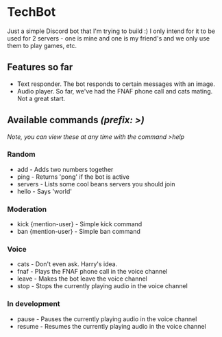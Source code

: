 # TechBot

Just a simple Discord bot that I'm trying to build :)
I only intend for it to be used for 2 servers - one is mine and one is my friend's and we only use them  to play games, etc.

## Features so far
* Text responder. The bot responds to certain messages with an image.
* Audio player. So far, we've had the FNAF phone call and cats mating. Not a great start.

## Available commands *(prefix: >)*
*Note, you can view these at any time with the command >help*

### Random
* add - Adds two numbers together
* ping - Returns 'pong' if the bot is active
* servers - Lists some cool beans servers you should join
* hello - Says 'world'

### Moderation
* kick {mention-user} - Simple kick command
* ban {mention-user} - Simple ban command

### Voice
* cats - Don't even ask. Harry's idea.
* fnaf - Plays the FNAF phone call in the voice channel
* leave - Makes the bot leave the voice channel
* stop - Stops the currently playing audio in the voice channel

### In development
* pause - Pauses the currently playing audio in the voice channel
* resume - Resumes the currently playing audio in the voice channel
